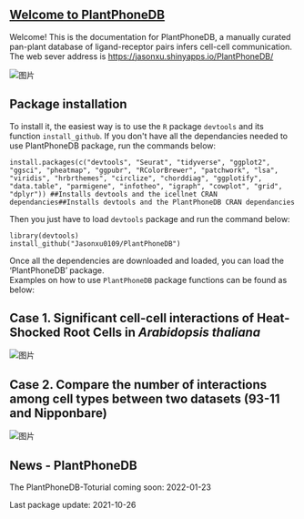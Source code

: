 
## [Welcome to PlantPhoneDB](https://jasonxu.shinyapps.io/PlantPhoneDB/)

Welcome! This is the documentation for PlantPhoneDB, a manually curated pan-plant database of ligand-receptor pairs infers cell-cell communication. The web sever address is https://jasonxu.shinyapps.io/PlantPhoneDB/ 


![图片](https://user-images.githubusercontent.com/11934986/135700266-4ba26d9f-0b4c-41bb-a1b8-a06aff12fbd7.png)

## Package installation

To install it, the easiest way is to use the `R` package `devtools` and its function `install_github`. If you don't have all the dependancies needed to use PlantPhoneDB package, run the commands below:  

    install.packages(c("devtools", "Seurat", "tidyverse", "ggplot2", "ggsci", "pheatmap", "ggpubr", "RColorBrewer", "patchwork", "lsa", "viridis", "hrbrthemes", "circlize", "chorddiag", "ggplotify", "data.table", "parmigene", "infotheo", "igraph", "cowplot", "grid", "dplyr")) ##Installs devtools and the icellnet CRAN dependancies##Installs devtools and the PlantPhoneDB CRAN dependancies
 
Then you just have to load `devtools` package and run the command below:

    library(devtools)
    install_github("Jasonxu0109/PlantPhoneDB")

Once all the dependencies are downloaded and loaded, you can load the ‘PlantPhoneDB’ package.    
Examples on how to use `PlantPhoneDB` package functions can be found as below:


## Case 1. Significant cell-cell interactions of Heat-Shocked Root Cells in *Arabidopsis thaliana*

![图片](https://user-images.githubusercontent.com/11934986/136016102-12e6a465-c532-4daa-83cc-128faa6b5969.png)


## Case 2. Compare the number of interactions among cell types between two datasets (93-11 and Nipponbare)

![图片](https://user-images.githubusercontent.com/11934986/138243287-f28461ff-0fd1-42d3-8d9c-438f6b464d34.png)


## News - PlantPhoneDB
The PlantPhoneDB-Toturial coming soon: 2022-01-23 

Last package update: 2021-10-26












